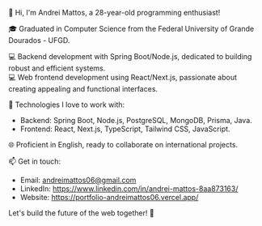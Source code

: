 👋 Hi, I'm Andrei Mattos, a 28-year-old programming enthusiast!

🎓 Graduated in Computer Science from the Federal University of Grande Dourados - UFGD.

💻 Backend development with Spring Boot/Node.js, dedicated to building robust and efficient systems. </br>
💻 Web frontend development using React/Next.js, passionate about creating appealing and functional interfaces.

🚀 Technologies I love to work with:
- Backend: Spring Boot, Node.js, PostgreSQL, MongoDB, Prisma, Java.
- Frontend: React, Next.js, TypeScript, Tailwind CSS, JavaScript.

🌐 Proficient in English, ready to collaborate on international projects.

📫 Get in touch:
- Email: andreimattos06@gmail.com
- LinkedIn: https://www.linkedin.com/in/andrei-mattos-8aa873163/
- Website: https://portfolio-andreimattos06.vercel.app/

Let's build the future of the web together! 🤝
